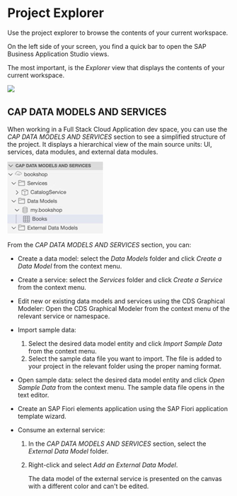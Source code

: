<!-- loio780ba0f7049248c782de1f7f66b8b391 -->

# Project Explorer

Use the project explorer to browse the contents of your current workspace.

On the left side of your screen, you find a quick bar to open the SAP Business Application Studio views.

The most important, is the *Explorer* view that displays the contents of your current workspace.

![](images/Project_Explorer_eb3a468.png)



<a name="loio780ba0f7049248c782de1f7f66b8b391__section_acm_kpc_2qb"/>

## CAP DATA MODELS AND SERVICES

When working in a Full Stack Cloud Application dev space, you can use the *CAP DATA MODELS AND SERVICES* section to see a simplified structure of the project. It displays a hierarchical view of the main source units: UI, services, data modules, and external data modules.

![](images/CAP_Project_Explorer_68898fc.png)

From the *CAP DATA MODELS AND SERVICES* section, you can:

-   Create a data model: select the *Data Models* folder and click *Create a Data Model* from the context menu.
-   Create a service: select the *Services* folder and click *Create a Service* from the context menu.
-   Edit new or existing data models and services using the CDS Graphical Modeler: Open the CDS Graphical Modeler from the context menu of the relevant service or namespace.
-   Import sample data:

    1.  Select the desired data model entity and click *Import Sample Data* from the context menu.
    2.  Select the sample data file you want to import.
    The file is added to your project in the relevant folder using the proper naming format.

-   Open sample data: select the desired data model entity and click *Open Sample Data* from the context menu. The sample data file opens in the text editor.
-   Create an SAP Fiori elements application using the SAP Fiori application template wizard.
-   Consume an external service:
    1.  In the *CAP DATA MODELS AND SERVICES* section, select the *External Data Model* folder.
    2.  Right-click and select *Add an External Data Model*.

        The data model of the external service is presented on the canvas with a different color and can't be edited.


